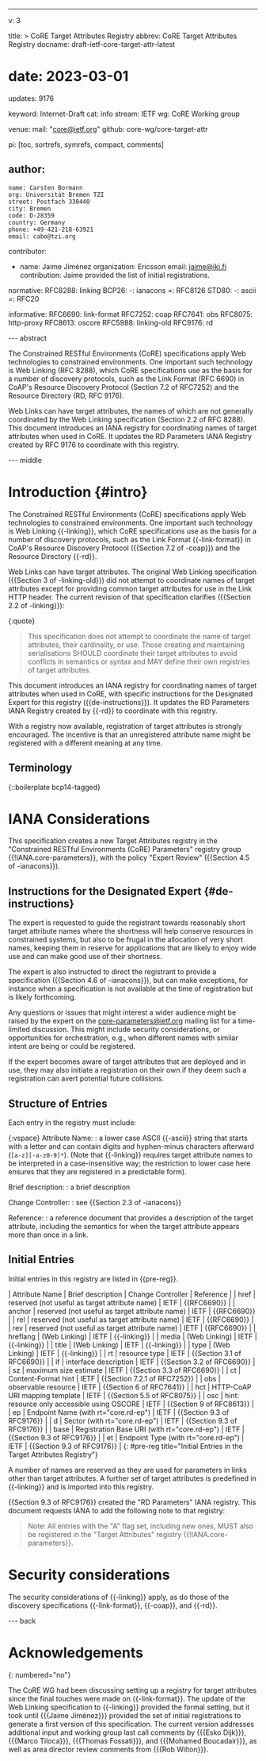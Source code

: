 ---
v: 3

title: >
  CoRE Target Attributes Registry
abbrev: CoRE Target Attributes Registry
docname: draft-ietf-core-target-attr-latest
# date: 2023-03-01
updates: 9176

keyword: Internet-Draft
cat: info
stream: IETF
wg: CoRE Working group

venue:
  mail: "core@ietf.org"
  github: core-wg/core-target-attr

pi: [toc, sortrefs, symrefs, compact, comments]

author:
  -
    name: Carsten Bormann
    org: Universität Bremen TZI
    street: Postfach 330440
    city: Bremen
    code: D-28359
    country: Germany
    phone: +49-421-218-63921
    email: cabo@tzi.org

contributor:
- name: Jaime Jiménez
  organization: Ericsson
  email: jaime@iki.fi
  contribution: Jaime provided the list of initial registrations.

normative:
  RFC8288: linking
  BCP26:
    -: ianacons
    =: RFC8126
  STD80:
    -: ascii
    =: RFC20

informative:
  RFC6690: link-format
  RFC7252: coap
  RFC7641: obs
  RFC8075: http-proxy
  RFC8613: oscore
  RFC5988: linking-old
  RFC9176: rd

--- abstract

The Constrained RESTful Environments (CoRE) specifications apply Web
technologies to constrained environments.
One important such technology is Web Linking (RFC 8288), which CoRE
specifications use as the basis for a number of discovery protocols, such as the
Link Format (RFC 6690) in CoAP's Resource Discovery Protocol (Section 7.2
of RFC7252) and the Resource Directory (RD, RFC 9176).

Web Links can have target attributes, the names of which are not
generally coordinated by the Web Linking specification (Section 2.2 of
RFC 8288).
This document introduces an IANA registry for coordinating names of target
attributes when used in CoRE.
It updates the RD Parameters IANA Registry created by RFC 9176 to coordinate with
this registry.

--- middle

Introduction        {#intro}
============


The Constrained RESTful Environments (CoRE) specifications apply Web
technologies to constrained environments.
One important such technology is Web Linking {{-linking}}, which CoRE
specifications use as the basis for a number of discovery protocols, such as the
Link Format {{-link-format}} in CoAP's Resource Discovery Protocol ({{Section 7.2
of -coap}}) and the Resource Directory {{-rd}}.

Web Links can have target attributes.
The original Web Linking specification ({{Section 3 of -linking-old}}) did not attempt
to coordinate names of target attributes except for providing common
target attributes for use in the Link HTTP header.
The current revision of that specification clarifies ({{Section 2.2 of -linking}}):

{:quote}
>    This specification does not attempt to coordinate the name of target
   attributes, their cardinality, or use.  Those creating and
   maintaining serialisations SHOULD coordinate their target attributes
   to avoid conflicts in semantics or syntax and MAY define their own
   registries of target attributes.

This document introduces an IANA registry for coordinating names of target
attributes when used in CoRE, with
specific instructions for the Designated Expert for this registry ({{de-instructions}}).
It updates the RD Parameters IANA Registry created by {{-rd}} to coordinate with
this registry.

With a registry now available, registration of target attributes is strongly encouraged.
The incentive is that an unregistered attribute name might be registered with a different meaning at any time.


Terminology
-----------

{::boilerplate bcp14-tagged}

IANA Considerations
===================

This specification creates a new Target Attributes registry in
the "Constrained RESTful Environments (CoRE) Parameters" registry group {{!IANA.core-parameters}}, with the policy
"Expert Review" ({{Section 4.5 of -ianacons}}).

## Instructions for the Designated Expert {#de-instructions}

The expert is requested to guide the registrant towards reasonably
short target attribute names where the shortness will help conserve
resources in constrained systems, but also to be frugal in the
allocation of very short names, keeping them in reserve for
applications that are likely to enjoy wide use and can make good use
of their shortness.

The expert is also instructed to direct the registrant to provide a
specification ({{Section 4.6 of -ianacons}}), but can make exceptions,
for instance when a specification is not available at the time of
registration but is likely forthcoming.

Any questions or issues that might interest a wider audience might be
raised by the expert on the core-parameters@ietf.org mailing list for
a time-limited discussion.
This might include security considerations, or opportunities for
orchestration, e.g., when different names with similar intent are
being or could be registered.

If the expert becomes aware of target attributes that are deployed and
in use, they may also initiate a registration on their own if
they deem such a registration can avert potential future collisions.


## Structure of Entries

Each entry in the registry must include:

{:vspace}
Attribute Name:
: a lower case ASCII {{-ascii}} string that starts with a letter and can
  contain digits and hyphen-minus characters afterward
  (`[a-z][-a-z0-9]*`).
  (Note that {{-linking}} requires target attribute names to be
  interpreted in a case-insensitive way; the restriction to lower case
  here ensures that they are registered in a predictable form).

Brief description:
: a brief description

Change Controller:
: see {{Section 2.3 of -ianacons}}

Reference:
: a reference document that provides a description of the target
  attribute, including the semantics for when the target attribute
  appears more than once in a link.

## Initial Entries

Initial entries in this registry are listed in {{pre-reg}}.

| Attribute Name | Brief description                              | Change Controller | Reference                  |
| href           | reserved (not useful as target attribute name) | IETF              | {{RFC6690}}                  |
| anchor         | reserved (not useful as target attribute name) | IETF              | {{RFC6690}}                  |
| rel            | reserved (not useful as target attribute name) | IETF              | {{RFC6690}}                  |
| rev            | reserved (not useful as target attribute name) | IETF              | {{RFC6690}}                  |
| hreflang       | (Web Linking)                                  | IETF              | {{-linking}}                 |
| media          | (Web Linking)                                  | IETF              | {{-linking}}                 |
| title          | (Web Linking)                                  | IETF              | {{-linking}}                 |
| type           | (Web Linking)                                  | IETF              | {{-linking}}                 |
| rt             | resource type                                  | IETF              | {{Section 3.1 of RFC6690}}   |
| if             | interface description                          | IETF              | {{Section 3.2 of RFC6690}}   |
| sz             | maximum size estimate                          | IETF              | {{Section 3.3 of RFC6690}}   |
| ct             | Content-Format hint                            | IETF              | {{Section 7.2.1 of RFC7252}} |
| obs            | observable resource                            | IETF              | {{Section 6 of RFC7641}}     |
| hct            | HTTP-CoAP URI mapping template                 | IETF              | {{Section 5.5 of RFC8075}}   |
| osc            | hint: resource only accessible using OSCORE    | IETF              | {{Section 9 of RFC8613}}     |
| ep             | Endpoint Name (with rt="core.rd-ep")           | IETF              | {{Section 9.3 of RFC9176}}   |
| d              | Sector (with rt="core.rd-ep")                  | IETF              | {{Section 9.3 of RFC9176}}   |
| base           | Registration Base URI (with rt="core.rd-ep")   | IETF              | {{Section 9.3 of RFC9176}}   |
| et             | Endpoint Type (with rt="core.rd-ep")           | IETF              | {{Section 9.3 of RFC9176}}   |
{: #pre-reg title="Initial Entries in the Target Attributes Registry"}

A number of names are reserved as they are used for parameters in
links other than target attributes.
A further set of target attributes is predefined in {{-linking}} and is
imported into this registry.

{{Section 9.3 of RFC9176}} created the "RD Parameters" IANA registry.
This document requests IANA to add the following note to that registry:

> Note: All entries with the "A" flag set, including new ones, MUST also be registered in the "Target Attributes" registry {{!IANA.core-parameters}}.

Security considerations
=======================

The security considerations of {{-linking}} apply, as do those of the
discovery specifications {{-link-format}}, {{-coap}}, and {{-rd}}.

--- back

Acknowledgements
================
{: numbered="no"}

The CoRE WG had been discussing setting up a registry for target
attributes since the final touches were made on {{-link-format}}.
The update of the Web Linking specification to {{-linking}} provided the
formal setting, but it took until {{{Jaime Jiménez}}} provided the set of
initial registrations to generate a first version of this specification.
The current version addresses additional input and working group last
call comments by
{{{Esko Dijk}}},
{{{Marco Tiloca}}},
{{{Thomas Fossati}}},
and
{{{Mohamed Boucadair}}},
as well as area director review comments from
{{{Rob Wilton}}}.
